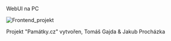 








WebUI na PC

![Frontend_projekt](https://github.com/TknTommy/ProjektVasicek/assets/117047367/05e20204-2b3a-42bd-8eae-a51199f946b8)









Projekt "Památky.cz" vytvořen, Tomáš Gajda & Jakub Procházka
